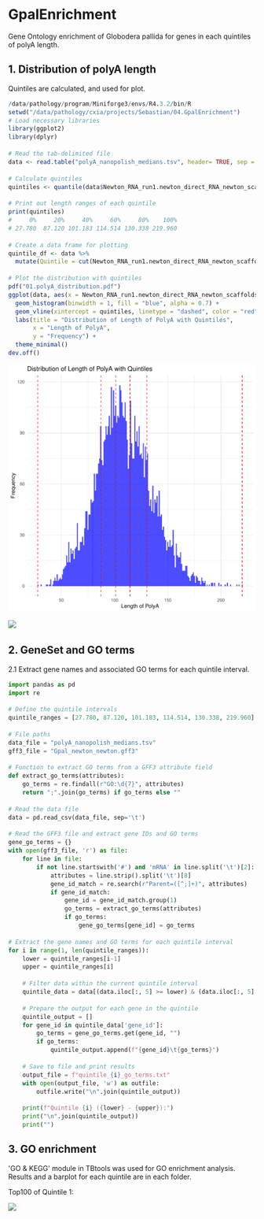 # GpalEnrichment

 Gene Ontology enrichment of Globodera pallida for genes in each quintiles of polyA length.

## 1. Distribution of polyA length

Quintiles are calculated, and used for plot.

```r
/data/pathology/program/Miniforge3/envs/R4.3.2/bin/R
setwd("/data/pathology/cxia/projects/Sebastian/04.GpalEnrichment")
# Load necessary libraries
library(ggplot2)
library(dplyr)

# Read the tab-delimited file
data <- read.table("polyA_nanopolish_medians.tsv", header= TRUE, sep = "\t")

# Calculate quintiles
quintiles <- quantile(data$Newton_RNA_run1.newton_direct_RNA_newton_scaffolds_minimap_sorted_G_25000_no_secondary_pa_tag.bam, probs = seq(0, 1, by = 0.2))

# Print out length ranges of each quintile
print(quintiles)
#     0%     20%     40%     60%     80%    100%
# 27.780  87.120 101.183 114.514 130.338 219.960

# Create a data frame for plotting
quintile_df <- data %>%
  mutate(Quintile = cut(Newton_RNA_run1.newton_direct_RNA_newton_scaffolds_minimap_sorted_G_25000_no_secondary_pa_tag.bam, breaks = quintiles, include.lowest = TRUE))

# Plot the distribution with quintiles
pdf("01.polyA_distribution.pdf")
ggplot(data, aes(x = Newton_RNA_run1.newton_direct_RNA_newton_scaffolds_minimap_sorted_G_25000_no_secondary_pa_tag.bam)) +
  geom_histogram(binwidth = 1, fill = "blue", alpha = 0.7) +
  geom_vline(xintercept = quintiles, linetype = "dashed", color = "red") +
  labs(title = "Distribution of Length of PolyA with Quintiles",
       x = "Length of PolyA",
       y = "Frequency") +
  theme_minimal()
dev.off()
```

![polyA length Distribution](https://github.com/chongjing/GpalEnrichment/blob/main/01.polyA_distribution.png)

![](C:\Users\cx264\AppData\Roaming\marktext\images\2025-01-22-09-52-57-image.png)

## 2. GeneSet and GO terms

2.1 Extract gene names and associated GO terms for each quintile interval.

```python
import pandas as pd
import re

# Define the quintile intervals
quintile_ranges = [27.780, 87.120, 101.183, 114.514, 130.338, 219.960]

# File paths
data_file = "polyA_nanopolish_medians.tsv"
gff3_file = "Gpal_newton_newton.gff3"

# Function to extract GO terms from a GFF3 attribute field
def extract_go_terms(attributes):
    go_terms = re.findall(r"GO:\d{7}", attributes)
    return ";".join(go_terms) if go_terms else ""

# Read the data file
data = pd.read_csv(data_file, sep='\t')

# Read the GFF3 file and extract gene IDs and GO terms
gene_go_terms = {}
with open(gff3_file, 'r') as file:
    for line in file:
        if not line.startswith('#') and 'mRNA' in line.split('\t')[2]:
            attributes = line.strip().split('\t')[8]
            gene_id_match = re.search(r"Parent=([^;]+)", attributes)
            if gene_id_match:
                gene_id = gene_id_match.group(1)
                go_terms = extract_go_terms(attributes)
                if go_terms:
                    gene_go_terms[gene_id] = go_terms

# Extract the gene names and GO terms for each quintile interval
for i in range(1, len(quintile_ranges)):
    lower = quintile_ranges[i-1]
    upper = quintile_ranges[i]

    # Filter data within the current quintile interval
    quintile_data = data[(data.iloc[:, 5] >= lower) & (data.iloc[:, 5] < upper)]

    # Prepare the output for each gene in the quintile
    quintile_output = []
    for gene_id in quintile_data['gene_id']:
        go_terms = gene_go_terms.get(gene_id, "")
        if go_terms:
            quintile_output.append(f"{gene_id}\t{go_terms}")

    # Save to file and print results
    output_file = f"quintile_{i}_go_terms.txt"
    with open(output_file, 'w') as outfile:
        outfile.write("\n".join(quintile_output))

    print(f"Quintile {i} ({lower} - {upper}):")
    print("\n".join(quintile_output))
    print("")
```

## 3. GO enrichment

'GO & KEGG' module in TBtools was used for GO enrichment analysis. Results and a barplot for each quintile are in each folder.

Top100 of Quintile 1:

![](C:\Users\cx264\OneDrive%20-%20University%20of%20Cambridge\2024Fall\CSC\Repository\GpalEnrichment\quintile1\quintile_1_GO_barplot_top100.png)
